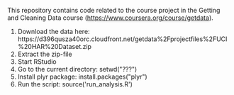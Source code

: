 This repository contains code related to the course project in the Getting and Cleaning Data course (https://www.coursera.org/course/getdata).

<ol>
<li>Download the data here: https://d396qusza40orc.cloudfront.net/getdata%2Fprojectfiles%2FUCI%20HAR%20Dataset.zip</li>
<li>Extract the zip-file</li>
<li>Start RStudio</li>
<li>Go to the current directory: setwd("???")</li>
<li>Install plyr package: install.packages("plyr")</li>
<li>Run the script: source('run_analysis.R')</li>
</ol>